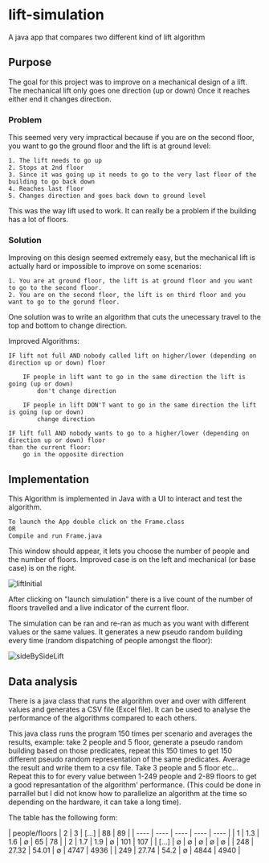 # lift-simulation
A java app that compares two different kind of lift algorithm

## Purpose

The goal for this project was to improve on a mechanical design of a lift. The mechanical lift only goes one direction (up or down) 
Once it reaches either end it changes direction.

### Problem

This seemed very very impractical because if you are on the second floor, you want to go the ground floor and the lift is at ground level:

    1. The lift needs to go up 
    2. Stops at 2nd floor 
    3. Since it was going up it needs to go to the very last floor of the building to go back down
    4. Reaches last floor
    5. Changes direction and goes back down to ground level
    
This was the way lift used to work. It can really be a problem if the building has a lot of floors.

### Solution

Improving on this design seemed extremely easy, but the mechanical lift is actually hard or impossible to improve on some scenarios:
    
    1. You are at ground floor, the lift is at ground floor and you want to go to the second floor.
    2. You are on the second floor, the lift is on third floor and you want to go to the gorund floor.

One solution was to write an algorithm that cuts the unecessary travel to the top and bottom to change direction.

Improved Algorithms:
    
    IF lift not full AND nobody called lift on higher/lower (depending on direction up or down) floor
    
        IF people in lift want to go in the same direction the lift is going (up or down)
            don't change direction
            
        IF people in lift DON'T want to go in the same direction the lift is going (up or down)
            change direction
    
    IF lift full AND nobody wants to go to a higher/lower (depending on direction up or down) floor 
    than the current floor:
        go in the opposite direction
        
## Implementation

This Algorithm is implemented in Java with a UI to interact and test the algorithm.

    To launch the App double click on the Frame.class 
    OR 
    Compile and run Frame.java

This window should appear, it lets you choose the number of people and the number of floors.
Improved case is on the left and mechanical (or base case) is on the right.


![liftInitial](https://user-images.githubusercontent.com/72973649/102917073-d7b0eb80-4484-11eb-9518-7ee16e2651b3.png)

After clicking on "launch simulation" there is a live count of the number of floors travelled and a live indicator of the current floor.

The simulation can be ran and re-ran as much as you want with different values or the same values.
It generates a new pseudo random building every time (random dispatching of people amongst the floor):

![sideBySideLift](https://user-images.githubusercontent.com/72973649/102917062-d41d6480-4484-11eb-9e98-ecee40d2583d.png)

## Data analysis

There is a java class that runs the algorithm over and over with different values and generates a CSV file (Excel file).
It can be used to analyse the performance of the algorithms compared to each others.

This java class runs the program 150 times per scenario and averages the results, example: take 2 people and 5 floor, 
generate a pseudo random building based on those predicates, repeat this 150 times to get 150 different pseudo random 
representation of the same predicates. Average the result and write them to a csv file. Take 3 people and 5 floor etc...
Repeat this to for every value between 1-249 people and 2-89 floors to get a good represantation of the algorithm' performance.
(This could be done in parrallel but I did not know how to parallelize an algorithm at the time so depending on the hardware, 
it can take a long time).

The table has the following form:

| people/floors  | 2 | 3 | [...] | 88 | 89 |
| ---- | ---- | ---- | ---- | ---- |
| 1  | 1.3 | 1.6 | ∅ | 65 | 78 |
| 2  | 1.7  | 1.9 | ∅ | 101 | 107 |
| [...]  | ∅  | ∅ | ∅ | ∅ | ∅ |
| 248  | 27.32  | 54.01 | ∅ | 4747 | 4936 |
| 249 | 27.74  | 54.2 | ∅ | 4844 | 4940 |

